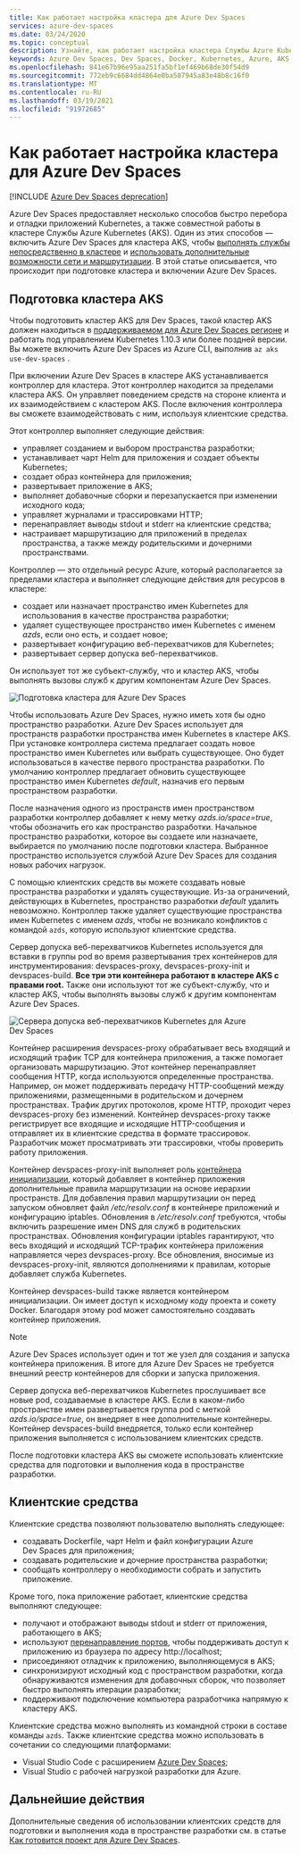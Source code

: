 ```yaml
---
title: Как работает настройка кластера для Azure Dev Spaces
services: azure-dev-spaces
ms.date: 03/24/2020
ms.topic: conceptual
description: Узнайте, как работает настройка кластера Службы Azure Kubernetes для Azure Dev Spaces
keywords: Azure Dev Spaces, Dev Spaces, Docker, Kubernetes, Azure, AKS, Служба Azure Kubernetes, контейнеры
ms.openlocfilehash: 841e67b96e95aa251fa5bf1ef469b68de30f54d9
ms.sourcegitcommit: 772eb9c6684dd4864e0ba507945a83e48b8c16f0
ms.translationtype: MT
ms.contentlocale: ru-RU
ms.lasthandoff: 03/19/2021
ms.locfileid: "91972685"
---
```

# <a name="how-setting-up-a-cluster-for-azure-dev-spaces-works"></a>Как работает настройка кластера для Azure Dev Spaces

[!INCLUDE [Azure Dev Spaces deprecation](../../includes/dev-spaces-deprecation.md)]

Azure Dev Spaces предоставляет несколько способов быстро перебора и отладки приложений Kubernetes, а также совместной работы в кластере Службы Azure Kubernetes (AKS). Один из этих способов — включить Azure Dev Spaces для кластера AKS, чтобы [выполнять службы непосредственно в кластере][how-it-works-up] и [использовать дополнительные возможности сети и маршрутизации][how-it-works-routing]. В этой статье описывается, что происходит при подготовке кластера и включении Azure Dev Spaces.

## <a name="prepare-your-aks-cluster"></a>Подготовка кластера AKS

Чтобы подготовить кластер AKS для Dev Spaces, такой кластер AKS должен находиться в [поддерживаемом для Azure Dev Spaces регионе][supported-regions] и работать под управлением Kubernetes 1.10.3 или более поздней версии. Вы можете включить Azure Dev Spaces из Azure CLI, выполнив `az aks use-dev-spaces` .

При включении Azure Dev Spaces в кластере AKS устанавливается контроллер для кластера. Этот контроллер находится за пределами кластера AKS. Он управляет поведением средств на стороне клиента и их взаимодействием с кластером AKS. После включения контроллера вы сможете взаимодействовать с ним, используя клиентские средства.

Этот контроллер выполняет следующие действия:

* управляет созданием и выбором пространства разработки;
* устанавливает чарт Helm для приложения и создает объекты Kubernetes;
* создает образ контейнера для приложения;
* развертывает приложение в AKS;
* выполняет добавочные сборки и перезапускается при изменении исходного кода;
* управляет журналами и трассировками HTTP;
* перенаправляет выводы stdout и stderr на клиентские средства;
* настраивает маршрутизацию для приложений в пределах пространства, а также между родительскими и дочерними пространствами.

Контроллер — это отдельный ресурс Azure, который располагается за пределами кластера и выполняет следующие действия для ресурсов в кластере:

* создает или назначает пространство имен Kubernetes для использования в качестве пространства разработки;
* удаляет существующее пространство имен Kubernetes с именем *azds*, если оно есть, и создает новое;
* развертывает конфигурацию веб-перехватчиков для Kubernetes;
* развертывает сервер допуска веб-перехватчиков.

Он использует тот же субъект-службу, что и кластер AKS, чтобы выполнять вызовы служб к другим компонентам Azure Dev Spaces.

![Подготовка кластера для Azure Dev Spaces](media/how-dev-spaces-works/prepare-cluster.svg)

Чтобы использовать Azure Dev Spaces, нужно иметь хотя бы одно пространство разработки. Azure Dev Spaces использует для пространств разработки пространства имен Kubernetes в кластере AKS. При установке контроллера система предлагает создать новое пространство имен Kubernetes или выбрать существующее. Оно будет использоваться в качестве первого пространства разработки. По умолчанию контроллер предлагает обновить существующее пространство имен Kubernetes *default*, назначив его первым пространством разработки.

После назначения одного из пространств имен пространством разработки контроллер добавляет к нему метку *azds.io/space=true*, чтобы обозначить его как пространство разработки. Начальное пространство разработки, которое вы создаете или назначаете, выбирается по умолчанию после подготовки кластера. Выбранное пространство используется службой Azure Dev Spaces для создания новых рабочих нагрузок.

С помощью клиентских средств вы можете создавать новые пространства разработки и удалять существующие. Из-за ограничений, действующих в Kubernetes, пространство разработки *default* удалить невозможно. Контроллер также удаляет существующие пространства имен Kubernetes с именем *azds*, чтобы не возникало конфликтов с командой `azds`, которую используют клиентские средства.

Сервер допуска веб-перехватчиков Kubernetes используется для вставки в группы pod во время развертывания трех контейнеров для инструментирования: devspaces-proxy, devspaces-proxy-init и devspaces-build. **Все три эти контейнера работают в кластере AKS с правами root.** Также они используют тот же субъект-службу, что и кластер AKS, чтобы выполнять вызовы служб к другим компонентам Azure Dev Spaces.

![Сервера допуска веб-перехватчиков Kubernetes для Azure Dev Spaces](media/how-dev-spaces-works/kubernetes-webhook-admission-server.svg)

Контейнер расширения devspaces-proxy обрабатывает весь входящий и исходящий трафик TCP для контейнера приложения, а также помогает организовать маршрутизацию. Этот контейнер перенаправляет сообщения HTTP, когда используются определенные пространства. Например, он может поддерживать передачу HTTP-сообщений между приложениями, размещенными в родительском и дочернем пространствах. Трафик других протоколов, кроме HTTP, проходит через devspaces-proxy без изменений. Контейнер devspaces-proxy также регистрирует все входящие и исходящие HTTP-сообщения и отправляет их в клиентские средства в формате трассировок. Разработчик может просматривать эти трассировки, чтобы проверить работу приложения.

Контейнер devspaces-proxy-init выполняет роль [контейнера инициализации](https://kubernetes.io/docs/concepts/workloads/pods/init-containers/), который добавляет в контейнер приложения дополнительные правила маршрутизации на основе иерархии пространств. Для добавления правил маршрутизации он перед запуском обновляет файл */etc/resolv.conf* в контейнере приложений и конфигурацию iptables. Обновления в */etc/resolv.conf* требуются, чтобы включить разрешение имен DNS для служб в родительских пространствах. Обновления конфигурации iptables гарантируют, что весь входящий и исходящий TCP-трафик контейнера приложения направляется через devspaces-proxy. Все обновления, вносимые из devspaces-proxy-init, являются дополнениями к правилам, которые добавляет служба Kubernetes.

Контейнер devspaces-build также является контейнером инициализации. Он имеет доступ к исходному коду проекта и сокету Docker. Благодаря этому pod может самостоятельно создавать контейнер приложения.

> [!NOTE]
> Azure Dev Spaces использует один и тот же узел для создания и запуска контейнера приложения. В итоге для Azure Dev Spaces не требуется внешний реестр контейнеров для сборки и запуска приложения.

Сервер допуска веб-перехватчиков Kubernetes прослушивает все новые pod, создаваемые в кластере AKS. Если в каком-либо пространстве имен развертывается группа pod с меткой *azds.io/space=true*, он внедряет в нее дополнительные контейнеры. Контейнер devspaces-build внедряется, только если контейнер приложения выполняется с использованием клиентских средств.

После подготовки кластера AKS вы сможете использовать клиентские средства для подготовки и выполнения кода в пространстве разработки.

## <a name="client-side-tooling"></a>Клиентские средства

Клиентские средства позволяют пользователю выполнять следующее:
* создавать Dockerfile, чарт Helm и файл конфигурации Azure Dev Spaces для приложения;
* создавать родительские и дочерние пространства разработки;
* сообщать контроллеру о необходимости собрать и запустить приложение.

Кроме того, пока приложение работает, клиентские средства выполняют следующее:
* получают и отображают выводы stdout и stderr от приложения, работающего в AKS;
* используют [перенаправление портов](https://kubernetes.io/docs/tasks/access-application-cluster/port-forward-access-application-cluster/), чтобы поддерживать доступ к приложению из браузера по адресу http:\//localhost;
* присоединяют отладчик к приложению, выполняющемуся в AKS;
* синхронизируют исходный код с пространством разработки, когда обнаруживаются изменения для добавочных сборок, что позволяет быстро выполнять итерации разработки;
* поддерживают подключение компьютера разработчика напрямую к кластеру AKS.

Клиентские средства можно выполнять из командной строки в составе команды `azds`. Также клиентские средства можно использовать в сочетании со следующими платформами:

* Visual Studio Code с расширением [Azure Dev Spaces](https://marketplace.visualstudio.com/items?itemName=azuredevspaces.azds);
* Visual Studio с рабочей нагрузкой разработки для Azure.

## <a name="next-steps"></a>Дальнейшие действия

Дополнительные сведения об использовании клиентских средств для подготовки и выполнения кода в пространстве разработки см. в статье [Как готовится проект для Azure Dev Spaces][how-it-works-prep].


[how-it-works-prep]: how-dev-spaces-works-prep.md
[how-it-works-routing]: how-dev-spaces-works-routing.md
[how-it-works-up]: how-dev-spaces-works-up.md
[supported-regions]: https://azure.microsoft.com/global-infrastructure/services/?products=kubernetes-service